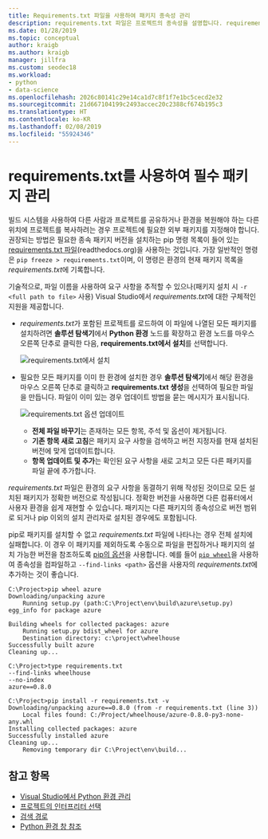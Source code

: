 ```yaml
---
title: Requirements.txt 파일을 사용하여 패키지 종속성 관리
description: requirements.txt 파일은 프로젝트의 종속성을 설명합니다. requirements.txt 파일이 포함된 프로젝트를 수신하는 경우 해당 종속성을 한 단계로 쉽게 설치할 수 있습니다.
ms.date: 01/28/2019
ms.topic: conceptual
author: kraigb
ms.author: kraigb
manager: jillfra
ms.custom: seodec18
ms.workload:
- python
- data-science
ms.openlocfilehash: 2026c80141c29e14ca1d7c8f1f7e1bc5cecd2e32
ms.sourcegitcommit: 21d667104199c2493accec20c2388cf674b195c3
ms.translationtype: HT
ms.contentlocale: ko-KR
ms.lasthandoff: 02/08/2019
ms.locfileid: "55924346"
---
```

# <a name="manage-required-packages-with-requirementstxt"></a>requirements.txt를 사용하여 필수 패키지 관리

빌드 시스템을 사용하여 다른 사람과 프로젝트를 공유하거나 환경을 복원해야 하는 다른 위치에 프로젝트를 복사하려는 경우 프로젝트에 필요한 외부 패키지를 지정해야 합니다. 권장되는 방법은 필요한 종속 패키지 버전을 설치하는 pip 명령 목록이 들어 있는 [requirements.txt 파일](https://pip.readthedocs.org/en/latest/user_guide.html#requirements-files)(readthedocs.org)을 사용하는 것입니다. 가장 일반적인 명령은 `pip freeze > requirements.txt`이며, 이 명령은 환경의 현재 패키지 목록을 *requirements.txt*에 기록합니다.

기술적으로, 파일 이름을 사용하여 요구 사항을 추적할 수 있으나(패키지 설치 시 `-r <full path to file>` 사용) Visual Studio에서 *requirements.txt*에 대한 구체적인 지원을 제공합니다.

- *requirements.txt*가 포함된 프로젝트를 로드하여 이 파일에 나열된 모든 패키지를 설치하려면 **솔루션 탐색기**에서 **Python 환경** 노드를 확장하고 환경 노드를 마우스 오른쪽 단추로 클릭한 다음, **requirements.txt에서 설치**를 선택합니다.

    ![requirements.txt에서 설치](media/environments-requirements-txt-install.png)

- 필요한 모든 패키지를 이미 한 환경에 설치한 경우 **솔루션 탐색기**에서 해당 환경을 마우스 오른쪽 단추로 클릭하고 **requirements.txt 생성**을 선택하여 필요한 파일을 만듭니다. 파일이 이미 있는 경우 업데이트 방법을 묻는 메시지가 표시됩니다.

    ![requirements.txt 옵션 업데이트](media/environments-requirements-txt-replace.png)

  - **전체 파일 바꾸기**는 존재하는 모든 항목, 주석 및 옵션이 제거됩니다.
  - **기존 항목 새로 고침**은 패키지 요구 사항을 검색하고 버전 지정자를 현재 설치된 버전에 맞게 업데이트합니다.
  - **항목 업데이트 및 추가**는 확인된 요구 사항을 새로 고치고 모든 다른 패키지를 파일 끝에 추가합니다.

*requirements.txt* 파일은 환경의 요구 사항을 동결하기 위해 작성된 것이므로 모든 설치된 패키지가 정확한 버전으로 작성됩니다. 정확한 버전을 사용하면 다른 컴퓨터에서 사용자 환경을 쉽게 재현할 수 있습니다. 패키지는 다른 패키지의 종속성으로 버전 범위로 되거나 pip 이외의 설치 관리자로 설치된 경우에도 포함됩니다.

pip로 패키지를 설치할 수 없고 *requirements.txt* 파일에 나타나는 경우 전체 설치에 실패합니다. 이 경우 이 패키지를 제외하도록 수동으로 파일을 편집하거나 패키지의 설치 가능한 버전을 참조하도록 [pip의 옵션](https://pip.readthedocs.org/en/latest/reference/pip_install.html#requirements-file-format)을 사용합니다. 예를 들어 [`pip wheel`](https://pip.readthedocs.org/en/latest/reference/pip_wheel.html)을 사용하여 종속성을 컴파일하고 `--find-links <path>` 옵션을 사용자의 *requirements.txt*에 추가하는 것이 좋습니다.

```output
C:\Project>pip wheel azure
Downloading/unpacking azure
    Running setup.py (path:C:\Project\env\build\azure\setup.py) egg_info for package azure

Building wheels for collected packages: azure
    Running setup.py bdist_wheel for azure
    Destination directory: c:\project\wheelhouse
Successfully built azure
Cleaning up...

C:\Project>type requirements.txt
--find-links wheelhouse
--no-index
azure==0.8.0

C:\Project>pip install -r requirements.txt -v
Downloading/unpacking azure==0.8.0 (from -r requirements.txt (line 3))
    Local files found: C:/Project/wheelhouse/azure-0.8.0-py3-none-any.whl
Installing collected packages: azure
Successfully installed azure
Cleaning up...
    Removing temporary dir C:\Project\env\build...
```

## <a name="see-also"></a>참고 항목

- [Visual Studio에서 Python 환경 관리](managing-python-environments-in-visual-studio.md)
- [프로젝트의 인터프리터 선택](selecting-a-python-environment-for-a-project.md)
- [검색 경로](search-paths.md)
- [Python 환경 창 참조](python-environments-window-tab-reference.md)
